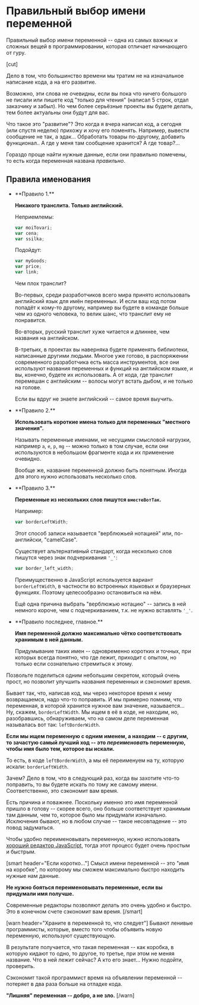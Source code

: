 # Правильный выбор имени переменной

Правильный выбор имени переменной -- одна из самых важных и сложных вещей в программировании, которая отличает начинающего от гуру. 

[cut]

Дело в том, что большинство времени мы тратим не на изначальное написание кода, а на его развитие.

Возможно, эти слова не очевидны, если вы пока что ничего большого не писали или пишете код "только для чтения" (написал 5 строк, отдал заказчику и забыл). Но чем более серьёзные проекты вы будете делать, тем более актуальны они будут для вас.

Что такое это "развитие"? Это когда я вчера написал код, а сегодня (или спустя неделю) прихожу и хочу его поменять. Например, вывести сообщение не так, а эдак... Обработать товары по-другому, добавить функционал.. А где у меня там сообщение хранится? А где товар?...

Гораздо проще найти нужные данные, если они правильно помечены, то есть когда переменная названа *правильно*.

## Правила именования

<ul>
<li>**Правило 1.** 

**Никакого транслита. Только английский.**

Неприемлемы:

```js
var moiTovari;
var cena;
var ssilka;
```

Подойдут:

```js
var myGoods;
var price;
var link;
```

Чем плох транслит? 

Во-первых, среди разработчиков всего мира принято использовать английский язык для имён переменных. И если ваш код потом попадёт к кому-то другому, например вы будете в команде больше чем из одного человека, то велик шанс, что транслит ему не понравится. 

Во-вторых, русский транслит хуже читается и длиннее, чем названия на английском.

В-третьих, в проектах вы наверняка будете применять библиотеки, написанные другими людьми. Многое уже готово, в распоряжении современного разработчика есть масса инструментов, все они используют названия переменных и функций на английском языке, и вы, конечно, будете их использовать. А от кода, где транслит перемешан с английским -- волосы могут встать дыбом, и не только на голове.

Если вы вдруг не знаете английский -- самое время выучить. 
</li>
<li>**Правило 2.** 

**Использовать короткие имена только для переменных "местного значения".**

Называть переменные именами, не несущими смысловой нагрузки, например  `a`, `e`, `p`, `mg` -- можно только в том случае, если они используются в небольшом фрагменте кода и их применение очевидно.

Вообще же, название переменной должно быть понятным. Иногда для этого нужно использовать несколько слов.
</li>
<li>**Правило 3.** 

**Переменные из нескольких слов пишутся `вместеВотТак`.**

Например:

```js
var borderLeftWidth;
```

Этот способ записи называется "верблюжьей нотацией" или, по-английски, "camelCase".

Существует альтернативный стандарт, когда несколько слов пишутся через знак подчеркивания `'_'`:

```js
var border_left_width;
```

Преимущественно в JavaScript используется вариант `borderLeftWidth`, в частности во встроенных языковых и браузерных функциях. Поэтому целесообразно остановиться на нём.

Ещё одна причина выбрать "верблюжью нотацию" -- запись в ней немного короче, чем c подчеркиванием, т.к. не нужно вставлять `'_'`. 
</li>
<li>**Правило последнее, главное.** 

**Имя переменной должно максимально чётко соответствовать хранимым в ней данным.**

Придумывание таких имен -- одновременно коротких и точных, при которых всегда понятно, что где лежит, приходит с опытом, но только если сознательно стремиться к этому.
</li>
</ul>

Позвольте поделиться одним небольшим секретом, который очень прост, но позволит улучшить названия переменных и сэкономит время.

Бывает так, что, написав код, мы через некоторое время к нему возвращаемся, надо что-то поправить. И мы примерно помним, что переменная, в которой хранится нужное вам значение, называется... Ну, скажем,  `borderLeftWidth`. Мы ищем в её в коде, не находим, но, разобравшись, обнаруживаем, что на самом деле переменная называлась вот так: `leftBorderWidth`. 

**Если мы ищем переменную с одним именем, а находим  -- с другим, то зачастую самый лучший ход -- это *переименовать* переменную, чтобы имя было тем, которое вы искали.**

То есть, в коде `leftBorderWidth`, а мы её переименуем на ту, которую искали: `borderLeftWidth`.

Зачем? Дело в том, что в следующий раз, когда вы захотите что-то поправить, то вы будете искать по тому же самому имени. Соответственно, это сэкономит вам время. 

Есть причина и поважнее. Поскольку именно это имя переменной пришло в голову -- скорее всего, оно больше соответствует хранимым там данным, чем то, которое было мы придумали изначально. Исключения бывают, но в любом случае -- такое несовпадение -- это повод задуматься.

Чтобы удобно переименовывать переменную, нужно использовать [хороший редактор JavaScript](/editors), тогда этот процесс будет очень простым и быстрым.

[smart header="Если коротко..."]
Смысл имени переменной -- это "имя на коробке", по которому мы сможем максимально быстро находить нужные нам данные. 

**Не нужно бояться переименовывать переменные, если вы придумали имя получше.** 

Современные редакторы позволяют делать это очень удобно и быстро. Это в конечном счете сэкономит вам время.
[/smart]


[warn header="Храните в переменной то, что следует"]
Бывают ленивые программисты, которые, вместо того чтобы объявить новую переменную, используют существующую. 

В результате получается, что такая переменная -- как коробка, в которую кидают то одно, то другое, то третье, при этом не меняя название. Что в ней лежит сейчас? А кто его знает... Нужно подойти, проверить. 

Сэкономит такой программист время на объявлении переменной -- потеряет в два раза больше на отладке кода. 

**"Лишняя" переменная -- добро, а не зло.**
[/warn]




